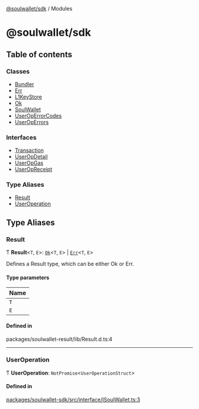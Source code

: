 [@soulwallet/sdk](README.md) / Modules

# @soulwallet/sdk

## Table of contents

### Classes

- [Bundler](classes/Bundler.md)
- [Err](classes/Err.md)
- [L1KeyStore](classes/L1KeyStore.md)
- [Ok](classes/Ok.md)
- [SoulWallet](classes/SoulWallet.md)
- [UserOpErrorCodes](classes/UserOpErrorCodes.md)
- [UserOpErrors](classes/UserOpErrors.md)

### Interfaces

- [Transaction](interfaces/Transaction.md)
- [UserOpDetail](interfaces/UserOpDetail.md)
- [UserOpGas](interfaces/UserOpGas.md)
- [UserOpReceipt](interfaces/UserOpReceipt.md)

### Type Aliases

- [Result](modules.md#result)
- [UserOperation](modules.md#useroperation)

## Type Aliases

### Result

Ƭ **Result**<`T`, `E`\>: [`Ok`](classes/Ok.md)<`T`, `E`\> \| [`Err`](classes/Err.md)<`T`, `E`\>

Defines a Result type, which can be either Ok or Err.

#### Type parameters

| Name |
| :------ |
| `T` |
| `E` |

#### Defined in

packages/soulwallet-result/lib/Result.d.ts:4

___

### UserOperation

Ƭ **UserOperation**: `NotPromise`<`UserOperationStruct`\>

#### Defined in

[packages/soulwallet-sdk/src/interface/ISoulWallet.ts:3](https://github.com/proofofsoulprotocol/soulwalletlib/blob/99dfd90/packages/soulwallet-sdk/src/interface/ISoulWallet.ts#L3)
